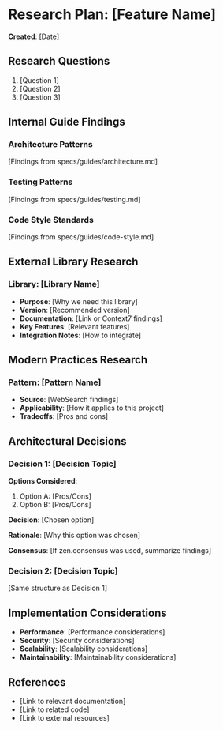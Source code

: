 # Research Plan: [Feature Name]

**Created**: [Date]

## Research Questions

1. [Question 1]
2. [Question 2]
3. [Question 3]

## Internal Guide Findings

### Architecture Patterns

[Findings from specs/guides/architecture.md]

### Testing Patterns

[Findings from specs/guides/testing.md]

### Code Style Standards

[Findings from specs/guides/code-style.md]

## External Library Research

### Library: [Library Name]

- **Purpose**: [Why we need this library]
- **Version**: [Recommended version]
- **Documentation**: [Link or Context7 findings]
- **Key Features**: [Relevant features]
- **Integration Notes**: [How to integrate]

## Modern Practices Research

### Pattern: [Pattern Name]

- **Source**: [WebSearch findings]
- **Applicability**: [How it applies to this project]
- **Tradeoffs**: [Pros and cons]

## Architectural Decisions

### Decision 1: [Decision Topic]

**Options Considered**:
1. Option A: [Pros/Cons]
2. Option B: [Pros/Cons]

**Decision**: [Chosen option]

**Rationale**: [Why this option was chosen]

**Consensus**: [If zen.consensus was used, summarize findings]

### Decision 2: [Decision Topic]

[Same structure as Decision 1]

## Implementation Considerations

- **Performance**: [Performance considerations]
- **Security**: [Security considerations]
- **Scalability**: [Scalability considerations]
- **Maintainability**: [Maintainability considerations]

## References

- [Link to relevant documentation]
- [Link to related code]
- [Link to external resources]
